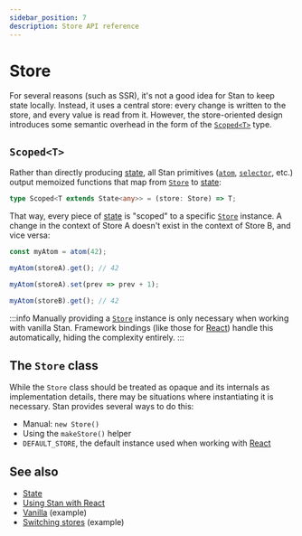 ```yaml
---
sidebar_position: 7
description: Store API reference
---
```


# Store

For several reasons (such as <abbr>SSR</abbr>), it's not a good idea for Stan to keep state locally. Instead, it uses a central store: every change is written to the store, and every value is read from it. However, the store-oriented design introduces some semantic overhead in the form of the [`Scoped<T>`](#scopedt) type.

## `Scoped<T>`

Rather than directly producing [state](./state.md), all Stan primitives ([`atom`](./atom.md), [`selector`](./selector.md), etc.) output memoized functions that map from [`Store`](#the-store-class) to [state](./state.md):

```ts
type Scoped<T extends State<any>> = (store: Store) => T;
```

That way, every piece of [state](./state.md) is "scoped" to a specific [`Store`](#the-store-class) instance. A change in the context of Store A doesn't exist in the context of Store B, and vice versa:

```ts
const myAtom = atom(42);

myAtom(storeA).get(); // 42

myAtom(storeA).set(prev => prev + 1);

myAtom(storeB).get(); // 42
```

:::info
Manually providing a [`Store`](#the-store-class) instance is only necessary when working with vanilla Stan. Framework bindings (like those for [React](./react.md)) handle this automatically, hiding the complexity entirely.
:::

## The `Store` class

While the `Store` class should be treated as opaque and its internals as implementation details, there may be situations where instantiating it is necessary. Stan provides several ways to do this:

- Manual: `new Store()`
- Using the `makeStore()` helper
- `DEFAULT_STORE`, the default instance used when working with [React](./react.md)

## See also

- [State](./state.md)
- [Using Stan with React](./react.md)
- [Vanilla](https://github.com/rkrupinski/stan/tree/master/packages/examples/vanilla) (example)
- [Switching stores](https://github.com/rkrupinski/stan/tree/master/packages/examples/switching-stores) (example)

